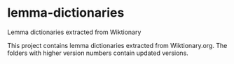 # lemma-dictionaries
Lemma dictionaries extracted from Wiktionary

This project contains lemma dictionaries extracted from Wiktionary.org. The folders with higher version numbers contain updated versions. 
